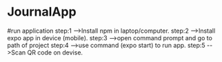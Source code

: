 # JournalApp

#run application 
step:1 -->Install npm in laptop/computer. 
step:2 -->Install expo app in device (mobile). 
step:3 -->open command prompt and go to path of project 
step:4 -->use command (expo start) to run app. 
step:5 -->Scan QR code on devise.
